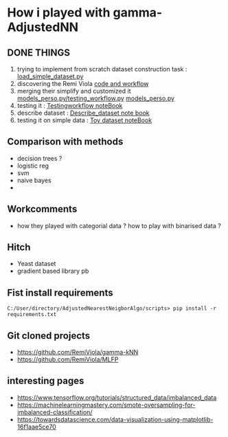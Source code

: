 # How i played with gamma-AdjustedNN

## DONE THINGS
1. trying to implement from scratch dataset construction task  : [load_simple_dataset.py](https://github.com/datalogism/AdjustedNearestNeighborAlgo/blob/main/Code/load_simple_dataset.py)
2. discovering the Remi Viola [code and workflow](https://github.com/RemiViola) 
3. merging their simplify and customized it [models_perso.py/testing_workflow.py](https://github.com/datalogism/AdjustedNearestNeighborAlgo/blob/main/Code/testing_workflow.py) [models_perso.py](https://github.com/datalogism/AdjustedNearestNeighborAlgo/blob/main/Code/models_perso.py)
4. testing it  : [Testingworkflow noteBook](https://github.com/datalogism/AdjustedNearestNeighborAlgo/blob/main/Code/Testingworkflow.ipynb)
5. describe dataset : [Describe_dataset note book](https://github.com/datalogism/AdjustedNearestNeighborAlgo/blob/main/Code/Describe_dataset.ipynb)
6. testing it on simple data : [Toy dataset noteBook](https://github.com/datalogism/AdjustedNearestNeighborAlgo/blob/main/Code/TestGammaKnn_toydataset.ipynb)

## Comparison with methods

- decision trees ?
- logistic reg
- svm
- naive bayes
- 

## Workcomments
- how they played with categorial data ? how to play with binarised data ?

## Hitch
- Yeast dataset
- gradient based library pb

## Fist install requirements

```console
C:/User/directory/AdjustedNearestNeigborAlgo/scripts> pip install -r requirements.txt
```

## Git cloned projects

* https://github.com/RemiViola/gamma-kNN
* https://github.com/RemiViola/MLFP

## interesting pages
* https://www.tensorflow.org/tutorials/structured_data/imbalanced_data
* https://machinelearningmastery.com/smote-oversampling-for-imbalanced-classification/
* https://towardsdatascience.com/data-visualization-using-matplotlib-16f1aae5ce70


